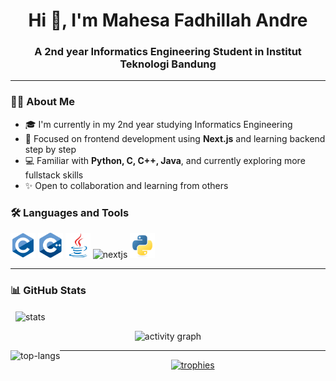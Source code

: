<h1 align="center">Hi 👋, I'm Mahesa Fadhillah Andre</h1>
<h3 align="center">A 2nd year Informatics Engineering Student in Institut Teknologi Bandung</h3>

---

### 👨‍💻 About Me
- 🎓 I'm currently in my 2nd year studying Informatics Engineering  
- 🌱 Focused on frontend development using **Next.js** and learning backend step by step  
- 💻 Familiar with **Python, C, C++, Java**, and currently exploring more fullstack skills  
- ✨ Open to collaboration and learning from others  

### 🛠️ Languages and Tools
<p align="left">
  <img src="https://raw.githubusercontent.com/devicons/devicon/master/icons/c/c-original.svg" alt="c" width="40" height="40"/>
  <img src="https://raw.githubusercontent.com/devicons/devicon/master/icons/cplusplus/cplusplus-original.svg" alt="cpp" width="40" height="40"/>
  <img src="https://raw.githubusercontent.com/devicons/devicon/master/icons/java/java-original.svg" alt="java" width="40" height="40"/>
  <img src="https://cdn.worldvectorlogo.com/logos/nextjs-2.svg" alt="nextjs" width="40" height="40"/>
  <img src="https://raw.githubusercontent.com/devicons/devicon/master/icons/python/python-original.svg" alt="python" width="40" height="40"/>
</p>

---

### 📊 GitHub Stats
<p>&nbsp;
  <img align="center" src="https://github-readme-stats.vercel.app/api?username=mahesa005&show_icons=true&locale=en" alt="stats" />
</p>

<p align="center">
  <img src="https://github-readme-activity-graph.cyclic.app/graph?username=mahesa005&theme=react&hide_border=true" alt="activity graph"/>
</p>

<p>
  <img align="left" src="https://github-readme-stats.vercel.app/api/top-langs?username=mahesa005&show_icons=true&locale=en&layout=compact" alt="top-langs" />
</p>


---

<p align="center">
  <a href="https://github.com/ryo-ma/github-profile-trophy">
    <img src="https://github-profile-trophy.vercel.app/?username=mahesa005&theme=onedark&column=3&margin-w=15&margin-h=15" alt="trophies"/>
  </a>
</p>
